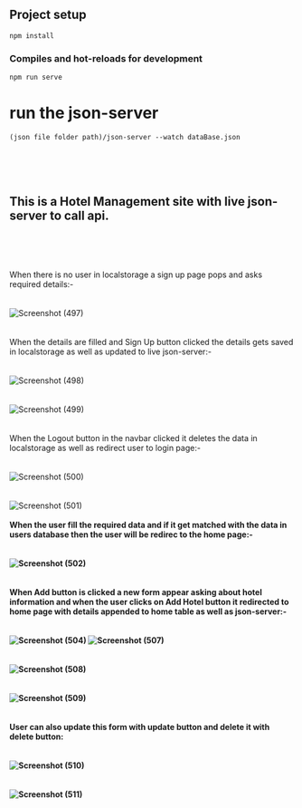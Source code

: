 ## Project setup
```
npm install
```

### Compiles and hot-reloads for development
```
npm run serve
```
# run the json-server
```
(json file folder path)/json-server --watch dataBase.json
```
<br/><br/><br/>


## This is a Hotel Management site with live json-server to call api.
<br/><br/><br/>

When there is no user in localstorage a sign up page pops and asks required details:-<br/><br/><br/>
![Screenshot (497)](https://user-images.githubusercontent.com/71183625/163708240-709b88f1-2262-4466-af38-f18e64b92630.png)<br/><br/><br/>
When the details are filled and Sign Up button clicked the details gets saved in localstorage as well as updated to live json-server:-<br/><br/><br/>
![Screenshot (498)](https://user-images.githubusercontent.com/71183625/163708307-b3911f29-95be-4212-ad3d-ce905c4649f6.png)<br/><br/><br/>
![Screenshot (499)](https://user-images.githubusercontent.com/71183625/163708353-76acf9cb-6baa-48db-80d9-9b462a378caa.png)<br/><br/><br/>
When the Logout button in the navbar clicked it deletes the data in localstorage as well as redirect user to login page:-<br/><br/><br/>
![Screenshot (500)](https://user-images.githubusercontent.com/71183625/163708369-f76b90d8-45ba-4df6-b67e-83f282ff6f29.png)<br/><br/><br/>
![Screenshot (501)](https://user-images.githubusercontent.com/71183625/163708374-2ca189c6-5d08-4b44-baf1-7fc2e1bf612f.png)<br/><br/><b>
When the user fill the required data and if it get matched with the data in users database then the user will be redirec to the home page:-<br/><br/><br/>
![Screenshot (502)](https://user-images.githubusercontent.com/71183625/163708411-771c2c3e-313a-44ce-9cd5-71b0cbdf930a.png)<br/><br/><br/>
When Add button is clicked a new form appear asking about hotel information and when the user clicks on Add Hotel button it redirected to home page with details appended to home table as well as json-server:-<br/><br/><br/>![Screenshot (504)](https://user-images.githubusercontent.com/71183625/163708667-94195e96-9402-4e14-9195-3f3d0b4d1845.png)
![Screenshot (507)](https://user-images.githubusercontent.com/71183625/163708668-b2560818-5272-400f-9ca0-0e71ad962eea.png)<br/><br/><br/>
![Screenshot (508)](https://user-images.githubusercontent.com/71183625/163708669-c1db1123-23ee-4825-bd4b-83fb61e039c1.png)<br/><br/><br/>
![Screenshot (509)](https://user-images.githubusercontent.com/71183625/163708670-8559c599-15d5-4bc0-b272-187eacd444d0.png)<br/><br/><br/>
User can also update this form with update button and delete it with delete button:<br/><br/><br/>![Screenshot (510)](https://user-images.githubusercontent.com/71183625/163708728-aa17b65b-1b46-4c28-a726-25a4b059c7b8.png)<br/><br/><br/>
![Screenshot (511)](https://user-images.githubusercontent.com/71183625/163708730-33cd3e31-4e00-4525-8af2-aa57ff8405b9.png)



